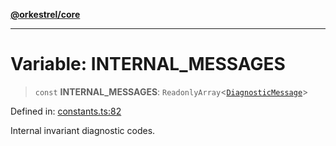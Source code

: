 [**@orkestrel/core**](../index.md)

***

# Variable: INTERNAL\_MESSAGES

> `const` **INTERNAL\_MESSAGES**: `ReadonlyArray`\<[`DiagnosticMessage`](../interfaces/DiagnosticMessage.md)\>

Defined in: [constants.ts:82](https://github.com/orkestrel/core/blob/ccb170966790f428093f11a71a5646a6e842dbf9/src/constants.ts#L82)

Internal invariant diagnostic codes.
